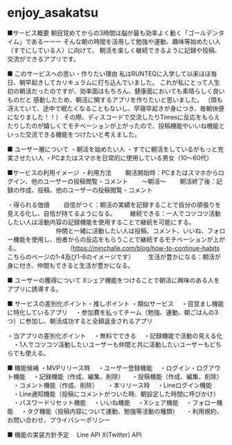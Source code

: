 # enjoy_asakatsu
■サービス概要
朝目覚めてからの3時間は脳が最も効率よく動く「ゴールデンタイム」であるーーー
そんな朝の時間を活用して勉強や運動、趣味等始めたい人（すでにしている人）に向けて、
朝活を楽しく継続できるように記録や投稿、交流ができるアプリです。

■ このサービスへの思い・作りたい理由
私はRUNTEQに入学して以来ほぼ毎日、朝早起きしてカリキュラムに打ち込んでいました。
これが私にとって人生初の朝活だったのですが、効率面はもちろん、健康面においても素晴らしく良いものだと
感動したため、朝活に関するアプリを作りたいと思いました。
（頭も冴えていて、途中で眠たくなることもないし、早寝早起きが身につき、毎朝快便になりました！！）
その際、ディスコードで交流したりTimesに反応をもらえたりしたのが嬉しくてモチベーションが上がったので、投稿機能やいいね機能といった交流できる機能をつけたいと考えました。

■ ユーザー層について
・朝活を始めたい人
・すでに朝活をしているがもっと充実させたい人
・PCまたはスマホを日常的に使用している男女（10〜60代）

■サービスの利用イメージ
・利用方法
　　朝活開始時：PCまたはスマホからログイン、他のユーザーの投稿閲覧・コメント
　　〜朝活〜
　　朝活終了後：記録の作成、投稿、他のユーザーの投稿閲覧・コメント

・得られる価値
　　自信がつく：朝活の実績を記録することで自分の頑張りを見える化し、自信が持てるようになる。
　　継続できる：一人でコツコツ活動したい人は活動内容の記録機能を使用することで継続を可能にする。
　　　　　　　　仲間と一緒に活動したい人は投稿、コメント、いいね、フォロー機能を使用し、他者からの反応をもらうことで継続するモチベーションが上がる。
　　　　　　　　（https://minchalle.com/blog/how-to-continue-habits こちらのページの1-4及び1-6のイメージです）
　　生活が豊かになる：朝活が身に付き、仲間もできると生活が豊かになる。

■ ユーザーの獲得について
Xシェア機能をつけることで朝活に興味のある人をアプリに誘導する。

■ サービスの差別化ポイント・推しポイント
・類似サービス
　・目覚まし機能に特化しているアプリ
　・参加費を払ってチーム（勉強、運動、朝ごはんの3つ）に参加し、朝活成功すると全額返金されるアプリ

・当アプリの差別化ポイント
　・無料でできる
　・記録機能で活動の見える化
　・1人でコツコツ活動したいユーザーも仲間と共に活動したいユーザーもどちらでも使える。

■ 機能候補
・MVPリリース時
　・ユーザー登録機能
　・ログイン・ログアウト機能
　・記録機能（作成、編集、削除）
　・投稿機能（作成、編集、削除）
　・コメント機能（作成、削除）
　
・本リリース時
　・Lineログイン機能
　・Line通知機能（投稿にコメントがついた時、朝設定した時間に呼びかけ）
　・パスワードリセット機能
　・いいね機能
　・Xシェア機能
　・フォロー機能
　・タグ機能（投稿内容について運動、勉強等活動の種類）
　・利用規約、お問い合わせ、プライバシーポリシー

■ 機能の実装方針予定
　Line API
  X(Twitter) API

